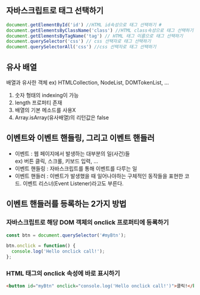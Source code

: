 ##  자바스크립트로 태그 선택하기

```javaScript
document.getElementById('id') //HTML id속성으로 태그 선택하기 # 
document.getElementsByClassName('class') //HTML class속성으로 태그 선택하기 .
document.getElementsByTagName('tag') // HTML 태그 이름으로 태그 선택하기
document.querySelector('css') // css 선택자로 태그 선택하기
document.querySelectorAll('css') //css 선택자로 태그 선택하기
```

## 유사 배열
배열과 유사한 객체 ex) HTMLCollection, NodeList, DOMTokenList, ...
<ol>
    <li> 숫자 형태의 indexing이 가능</li>
    <li> length 프로퍼티 존재</li>
    <li> 배열의 기본 메소드를 사용X</li>
    <li> Array.isArray(유사배열)의 리턴값은 false</li>
</ol>


## 이벤트와 이벤트 핸들링, 그리고 이벤트 핸들러
<ul>
    <li>이벤트 : 웹 페이지에서 발생하는 대부분의 일(사건)들<br> ex) 버튼 클릭, 스크롤, 키보드 입력, ...</li>
    <li>이벤트 핸들링 : 자바스크립트를 통해 이벤트를 다루는 일</li>
    <li>이벤트 핸들러 : 이벤트가 발생했을 때 일어나야하는 구체적인 동작들을 표현한 코드. 이벤트 리스너(Event Listener)라고도 부른다.</li>
</ul>

## 이벤트 핸들러를 등록하는 2가지 방법

### 자바스크립트로 해당 DOM 객체의 onclick 프로퍼티에 등록하기
```javaScript
const btn = document.querySelector('#myBtn');

btn.onclick = function() {
  console.log('Hello onclick call!');
};
```

### HTML 태그의 onclick 속성에 바로 표시하기
```html
<button id="myBtn" onclick="console.log('Hello onclick call!')">클릭!</button>
```



